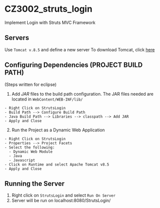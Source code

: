 # CZ3002_struts_login
Implement Login with Struts MVC Framework

## Servers
Use `Tomcat v.8.5` and define a new server
To download Tomcat, click [here](https://tomcat.apache.org/download-80.cgi)

## Configuring Dependencies (PROJECT BUILD PATH)
(Steps written for eclipse)
1. Add *JAR* files to the build path configuration. The JAR files needed are located in `WebContent/WEB-INF/lib/`
```
- Right Click on StrutsLogin
- Build Path --> Configure Build Path
- Java Build Path --> Libraries --> classpath --> Add JAR
- Apply and Close
```

2. Run the Project as a Dynamic Web Application
```
- Right Click on StrutsLogin
- Properties --> Project Facets
- Select the following:
  - Dynamic Web Module
  - Java
  - Javascript
- Click on Runtime and select Apache Tomcat v8.5
- Apply and Close
```


## Running the Server
1. Right click on `StrutsLogin` and select `Run On Server`
2. Server will be run on localhost:8080/StrutsLogin/
